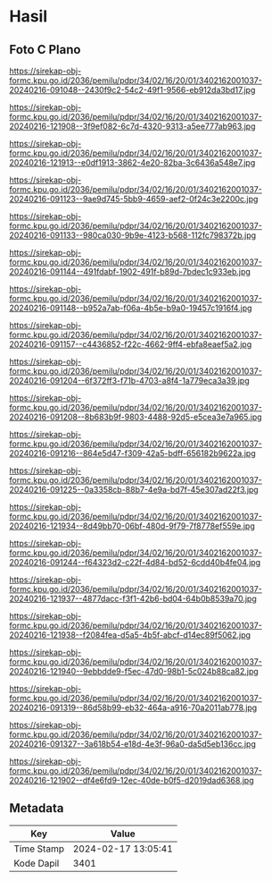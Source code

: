 # Hasil

## Foto C Plano

https://sirekap-obj-formc.kpu.go.id/2036/pemilu/pdpr/34/02/16/20/01/3402162001037-20240216-091048--2430f9c2-54c2-49f1-9566-eb912da3bd17.jpg

https://sirekap-obj-formc.kpu.go.id/2036/pemilu/pdpr/34/02/16/20/01/3402162001037-20240216-121908--3f9ef082-6c7d-4320-9313-a5ee777ab963.jpg

https://sirekap-obj-formc.kpu.go.id/2036/pemilu/pdpr/34/02/16/20/01/3402162001037-20240216-121913--e0df1913-3862-4e20-82ba-3c6436a548e7.jpg

https://sirekap-obj-formc.kpu.go.id/2036/pemilu/pdpr/34/02/16/20/01/3402162001037-20240216-091123--9ae9d745-5bb9-4659-aef2-0f24c3e2200c.jpg

https://sirekap-obj-formc.kpu.go.id/2036/pemilu/pdpr/34/02/16/20/01/3402162001037-20240216-091133--980ca030-9b9e-4123-b568-112fc798372b.jpg

https://sirekap-obj-formc.kpu.go.id/2036/pemilu/pdpr/34/02/16/20/01/3402162001037-20240216-091144--491fdabf-1902-491f-b89d-7bdec1c933eb.jpg

https://sirekap-obj-formc.kpu.go.id/2036/pemilu/pdpr/34/02/16/20/01/3402162001037-20240216-091148--b952a7ab-f06a-4b5e-b9a0-19457c1916f4.jpg

https://sirekap-obj-formc.kpu.go.id/2036/pemilu/pdpr/34/02/16/20/01/3402162001037-20240216-091157--c4436852-f22c-4662-9ff4-ebfa8eaef5a2.jpg

https://sirekap-obj-formc.kpu.go.id/2036/pemilu/pdpr/34/02/16/20/01/3402162001037-20240216-091204--6f372ff3-f71b-4703-a8f4-1a779eca3a39.jpg

https://sirekap-obj-formc.kpu.go.id/2036/pemilu/pdpr/34/02/16/20/01/3402162001037-20240216-091208--8b683b9f-9803-4488-92d5-e5cea3e7a965.jpg

https://sirekap-obj-formc.kpu.go.id/2036/pemilu/pdpr/34/02/16/20/01/3402162001037-20240216-091216--864e5d47-f309-42a5-bdff-656182b9622a.jpg

https://sirekap-obj-formc.kpu.go.id/2036/pemilu/pdpr/34/02/16/20/01/3402162001037-20240216-091225--0a3358cb-88b7-4e9a-bd7f-45e307ad22f3.jpg

https://sirekap-obj-formc.kpu.go.id/2036/pemilu/pdpr/34/02/16/20/01/3402162001037-20240216-121934--8d49bb70-06bf-480d-9f79-7f8778ef559e.jpg

https://sirekap-obj-formc.kpu.go.id/2036/pemilu/pdpr/34/02/16/20/01/3402162001037-20240216-091244--f64323d2-c22f-4d84-bd52-6cdd40b4fe04.jpg

https://sirekap-obj-formc.kpu.go.id/2036/pemilu/pdpr/34/02/16/20/01/3402162001037-20240216-121937--4877dacc-f3f1-42b6-bd04-64b0b8539a70.jpg

https://sirekap-obj-formc.kpu.go.id/2036/pemilu/pdpr/34/02/16/20/01/3402162001037-20240216-121938--f2084fea-d5a5-4b5f-abcf-d14ec89f5062.jpg

https://sirekap-obj-formc.kpu.go.id/2036/pemilu/pdpr/34/02/16/20/01/3402162001037-20240216-121940--9ebbdde9-f5ec-47d0-98b1-5c024b88ca82.jpg

https://sirekap-obj-formc.kpu.go.id/2036/pemilu/pdpr/34/02/16/20/01/3402162001037-20240216-091319--86d58b99-eb32-464a-a916-70a2011ab778.jpg

https://sirekap-obj-formc.kpu.go.id/2036/pemilu/pdpr/34/02/16/20/01/3402162001037-20240216-091327--3a618b54-e18d-4e3f-96a0-da5d5eb136cc.jpg

https://sirekap-obj-formc.kpu.go.id/2036/pemilu/pdpr/34/02/16/20/01/3402162001037-20240216-121902--df4e6fd9-12ec-40de-b0f5-d2019dad6368.jpg


## Metadata

| Key        | Value               |
| ---------- | ------------------- |
| Time Stamp | 2024-02-17 13:05:41 |
| Kode Dapil | 3401                |



